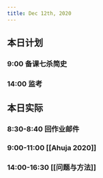 ```yaml
---
title: Dec 12th, 2020
---
```


## 本日计划
### 9:00 备课七杀简史
### 14:00 监考
## 本日实际
### 8:30-8:40 回作业邮件
### 9:00-11:00 [[Ahuja 2020]]
### 14:00-16:30 [[问题与方法]]
### 
